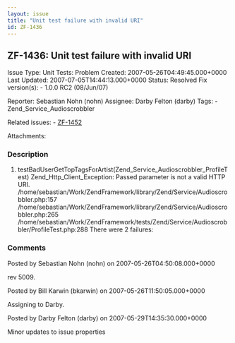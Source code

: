 ```yaml
---
layout: issue
title: "Unit test failure with invalid URI"
id: ZF-1436
---
```


ZF-1436: Unit test failure with invalid URI
-------------------------------------------

 Issue Type: Unit Tests: Problem Created: 2007-05-26T04:49:45.000+0000 Last Updated: 2007-07-05T14:44:13.000+0000 Status: Resolved Fix version(s): - 1.0.0 RC2 (08/Jun/07)
 
 Reporter:  Sebastian Nohn (nohn)  Assignee:  Darby Felton (darby)  Tags: - Zend\_Service\_Audioscrobbler
 
 Related issues: - [ZF-1452](/issues/browse/ZF-1452)
 
 Attachments: 
### Description

1) testBadUserGetTopTagsForArtist(Zend\_Service\_Audioscrobbler\_ProfileTest) Zend\_Http\_Client\_Exception: Passed parameter is not a valid HTTP URI. /home/sebastian/Work/ZendFramework/library/Zend/Service/Audioscrobbler.php:157 /home/sebastian/Work/ZendFramework/library/Zend/Service/Audioscrobbler.php:265 /home/sebastian/Work/ZendFramework/tests/Zend/Service/Audioscrobbler/ProfileTest.php:288 There were 2 failures:

 

 

### Comments

Posted by Sebastian Nohn (nohn) on 2007-05-26T04:50:08.000+0000

rev 5009.

 

 

Posted by Bill Karwin (bkarwin) on 2007-05-26T11:50:05.000+0000

Assigning to Darby.

 

 

Posted by Darby Felton (darby) on 2007-05-29T14:35:30.000+0000

Minor updates to issue properties

 

 